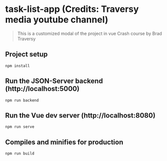 # task-list-app (Credits: Traversy media youtube channel)

>This is a customized modal of the project in vue Crash course by Brad Traversy

## Project setup

```
npm install
```

## Run the JSON-Server backend (http://localhost:5000)

```
npm run backend
```

## Run the Vue dev server (http://localhost:8080)

```
npm run serve
```

## Compiles and minifies for production

```
npm run build
```